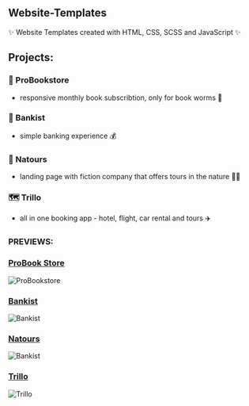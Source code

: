 ## Website-Templates
✨ Website Templates created with HTML, CSS, SCSS and JavaScript ✨

## Projects:
### 📒 ProBookstore 
- responsive monthly book subscribtion, only for book worms 🐛

### 🏦 Bankist 
- simple banking experience 💰

### 🍃 Natours 
- landing page with fiction company that offers tours in the nature 🚵‍♀️

### 🗺️ Trillo 
- all in one booking app - hotel, flight, car rental and tours ✈️


### PREVIEWS:

### [ProBook Store](https://probookstore.netlify.app/?fbclid=IwAR3k1tm23SzkNAlUdE8k0DC6I5oHs06_pX8Vg5SNNx8OY6GABi8vCM793qI) 
 ![ProBookstore](https://i.imgur.com/PyiIzn1.png)


### [Bankist](https://bankist-template.netlify.app/)
![Bankist](https://i.imgur.com/ebJR65M.png)


### [Natours](https://natours-plamena.netlify.app/)
![Bankist](https://i.imgur.com/edBIVnd.png)


### [Trillo](https://trillo-plamena.netlify.app/)
![Trillo](https://i.imgur.com/t4sLUFk.png)
